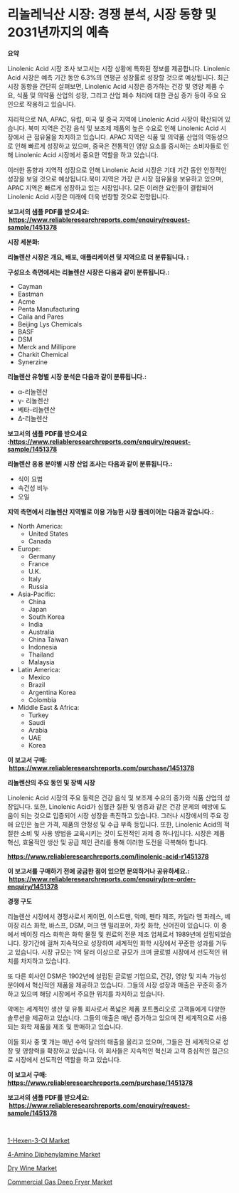 <p><h1>리놀레닉산 시장: 경쟁 분석, 시장 동향 및 2031년까지의 예측</h1></p><p><strong>요약</strong></p>
<p><p>Linolenic Acid 시장 조사 보고서는 시장 상황에 특화된 정보를 제공합니다. Linolenic Acid 시장은 예측 기간 동안 6.3%의 연평균 성장률로 성장할 것으로 예상됩니다. 최근 시장 동향을 간단히 살펴보면, Linolenic Acid 시장은 증가하는 건강 및 영양 제품 수요, 식품 및 의약품 산업의 성장, 그리고 산업 폐수 처리에 대한 관심 증가 등이 주요 요인으로 작용하고 있습니다.</p><p>지리적으로 NA, APAC, 유럽, 미국 및 중국 지역에 Linolenic Acid 시장이 확산되어 있습니다. 북미 지역은 건강 음식 및 보조제 제품의 높은 수요로 인해 Linolenic Acid 시장에서 큰 점유율을 차지하고 있습니다. APAC 지역은 식품 및 의약품 산업의 역동성으로 인해 빠르게 성장하고 있으며, 중국은 전통적인 영양 요소를 중시하는 소비자들로 인해 Linolenic Acid 시장에서 중요한 역할을 하고 있습니다.</p><p>이러한 동향과 지역적 성장으로 인해 Linolenic Acid 시장은 기대 기간 동안 안정적인 성장을 보일 것으로 예상됩니다.북미 지역은 가장 큰 시장 점유율을 보유하고 있으며, APAC 지역은 빠르게 성장하고 있는 시장입니다. 모든 이러한 요인들이 결합되어 Linolenic Acid 시장은 미래에 더욱 번창할 것으로 전망됩니다.</p></p>
<p><strong>보고서의 샘플 PDF를 받으세요: &nbsp;<a href="https://www.reliableresearchreports.com/enquiry/request-sample/1451378">https://www.reliableresearchreports.com/enquiry/request-sample/1451378</a></strong></p>
<p><strong>시장 세분화:</strong></p>
<p><strong> 리놀렌산 시장은 개요, 배포, 애플리케이션 및 지역으로 더 분류됩니다. :</strong></p>
<p><strong>구성요소 측면에서는 리놀렌산 시장은 다음과 같이 분류됩니다.:</strong></p>
<p><ul><li>Cayman</li><li>Eastman</li><li>Acme</li><li>Penta Manufacturing</li><li>Caila and Pares</li><li>Beijing Lys Chemicals</li><li>BASF</li><li>DSM</li><li>Merck and Millipore</li><li>Charkit Chemical</li><li>Synerzine</li></ul></p>
<p><strong> 리놀렌산 유형별 시장 분석은 다음과 같이 분류됩니다.:</strong></p>
<p><ul><li>α-리놀렌산</li><li>γ- 리놀렌산</li><li>베타-리놀렌산</li><li>Δ-리놀렌산</li></ul></p>
<p><strong>보고서의 샘플 PDF를 받으세요 :<a href="https://www.reliableresearchreports.com/enquiry/request-sample/1451378">https://www.reliableresearchreports.com/enquiry/request-sample/1451378</a></strong></p>
<p><strong> 리놀렌산 응용 분야별 시장 산업 조사는 다음과 같이 분류됩니다.:</strong></p>
<p><ul><li>식이 요법</li><li>속건성 비누</li><li>오일</li></ul></p>
<p><strong>지역 측면에서 리놀렌산 지역별로 이용 가능한 시장 플레이어는 다음과 같습니다.:</strong></p>
<p><ul>
    <li>
        North America:
        <ul>
            <li>United States</li>
            <li>Canada</li>
        </ul>
    </li>
    <li>
        Europe:
        <ul>
            <li>Germany</li>
            <li>France</li>
            <li>U.K.</li>
            <li>Italy</li>
            <li>Russia</li>
        </ul>
    </li>
    <li>
        Asia-Pacific:
        <ul>
            <li>China</li>
            <li>Japan</li>
            <li>South Korea</li>
            <li>India</li>
            <li>Australia</li>
            <li>China Taiwan</li>
            <li>Indonesia</li>
            <li>Thailand</li>
            <li>Malaysia</li>
        </ul>
    </li>
    <li>
        Latin America:
        <ul>
            <li>Mexico</li>
            <li>Brazil</li>
            <li>Argentina Korea</li>
            <li>Colombia</li>
        </ul>
    </li>
    <li>
        Middle East & Africa:
        <ul>
            <li>Turkey</li>
            <li>Saudi</li>
            <li>Arabia</li>
            <li>UAE</li>
            <li>Korea</li>
        </ul>
    </li>
    </ul></p>
<p><strong>이 보고서 구매: &nbsp;<a href="https://www.reliableresearchreports.com/purchase/1451378">https://www.reliableresearchreports.com/purchase/1451378</a></strong></p>
<p><strong>리놀렌산의 주요 동인 및 장벽 시장</strong></p>
<p><p>Linolenic Acid 시장의 주요 동력은 건강 음식 및 보조제 수요의 증가와 식품 산업의 성장입니다. 또한, Linolenic Acid가 심혈관 질환 및 염증과 같은 건강 문제의 예방에 도움이 되는 것으로 입증되어 시장 성장을 촉진하고 있습니다. 그러나 시장에서의 주요 장애 요인은 높은 가격, 제품의 안정성 및 수급 부족 등입니다. 또한, Linolenic Acid의 적절한 소비 및 사용 방법을 교육시키는 것이 도전적인 과제 중 하나입니다. 시장은 제품 혁신, 효율적인 생산 및 공급 체인 관리를 통해 이러한 도전을 극복해야 합니다.</p></p>
<p><strong><a href="https://www.reliableresearchreports.com/linolenic-acid-r1451378">https://www.reliableresearchreports.com/linolenic-acid-r1451378</a></strong></p>
<p><strong>이 보고서를 구매하기 전에 궁금한 점이 있으면 문의하거나 공유하세요.: &nbsp;<a href="https://www.reliableresearchreports.com/enquiry/pre-order-enquiry/1451378">https://www.reliableresearchreports.com/enquiry/pre-order-enquiry/1451378</a></strong></p>
<p><strong>경쟁 구도</strong></p>
<p><p>리놀렌산 시장에서 경쟁사로서 케이먼, 이스트맨, 악메, 펜타 제조, 카일라 앤 파레스, 베이징 리스 화학, 바스프, DSM, 머크 앤 밀리포어, 차킷 화학, 신어진이 있습니다. 이 중에서 베이징 리스 화학은 화학 물질 및 원료의 전문 제조 업체로서 1989년에 설립되었습니다. 장기간에 걸쳐 지속적으로 성장하여 세계적인 화학 시장에서 꾸준한 성과를 거두고 있습니다. 시장 규모는 1억 달러 이상으로 규모가 크며 글로벌 시장에서 선도적인 위치를 차지하고 있습니다.</p><p>또 다른 회사인 DSM은 1902년에 설립된 글로벌 기업으로, 건강, 영양 및 지속 가능성 분야에서 혁신적인 제품을 제공하고 있습니다. 그들의 시장 성장과 매출은 꾸준히 증가하고 있으며 해당 시장에서 주요한 위치를 차지하고 있습니다.</p><p>악메는 세계적인 생산 및 유통 회사로서 폭넓은 제품 포트폴리오로 고객들에게 다양한 솔루션을 제공하고 있습니다. 그들의 매출은 매년 증가하고 있으며 전 세계적으로 사용되는 화학 제품을 제조 및 판매하고 있습니다.</p><p>이들 회사 중 몇 개는 매년 수억 달러의 매출을 올리고 있으며, 그들은 전 세계적으로 성장 및 영향력을 확장하고 있습니다. 이 회사들은 지속적인 혁신과 고객 중심적인 접근으로 시장에서 선도적인 역할을 하고 있습니다.</p></p>
<p><strong>이 보고서 구매: &nbsp; <a href="https://www.reliableresearchreports.com/purchase/1451378">https://www.reliableresearchreports.com/purchase/1451378</a></strong></p>
<p><strong>보고서의 샘플 PDF를 받으세요: &nbsp;<a href="https://www.reliableresearchreports.com/enquiry/request-sample/1451378">https://www.reliableresearchreports.com/enquiry/request-sample/1451378</a></strong><strong></strong></p>
<p>&nbsp;</p>
<p><p><a href="https://www.linkedin.com/pulse/1-hexen-3-ol-market-research-report-unlocks-analysis-financial-nwryf?trackingId=5QtjIAQGxY5%2FibAvzKFWCg%3D%3D">1-Hexen-3-Ol Market</a></p><p><a href="https://www.linkedin.com/pulse/4-amino-diphenylamine-market-challenges-opportunities-growth-drivers-q1jbf?trackingId=iht%2FU5366b8CxZ3tLzIP%2Fg%3D%3D">4-Amino Diphenylamine Market</a></p><p><a href="https://view.publitas.com/reportprime-1/dry-wine-market-insight-market-trends-growth-forecasted-from-2024-to-2031/">Dry Wine Market</a></p><p><a href="https://sore-arch-6db.notion.site/Commercial-Gas-Deep-Fryer-Market-Trends-and-Market-Analysis-forecasted-for-period-2024-2031-fbfdad0589ba4165a843b01b2175540c">Commercial Gas Deep Fryer Market</a></p></p>